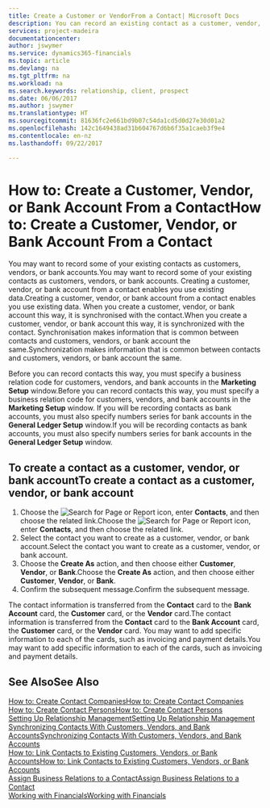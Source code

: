 ```yaml
---
title: Create a Customer or VendorFrom a Contact| Microsoft Docs
description: You can record an existing contact as a customer, vendor, or bank account using existing data and specifying a business relationship.
services: project-madeira
documentationcenter: 
author: jswymer
ms.service: dynamics365-financials
ms.topic: article
ms.devlang: na
ms.tgt_pltfrm: na
ms.workload: na
ms.search.keywords: relationship, client, prospect
ms.date: 06/06/2017
ms.author: jswymer
ms.translationtype: HT
ms.sourcegitcommit: 81636fc2e661bd9b07c54da1cd5d0d27e30d01a2
ms.openlocfilehash: 142c1649438ad31b604767d6b6f35a1caeb3f9e4
ms.contentlocale: en-nz
ms.lasthandoff: 09/22/2017

---
```

# <a name="how-to-create-a-customer-vendor-or-bank-account-from-a-contact"></a><span data-ttu-id="84719-103">How to: Create a Customer, Vendor, or Bank Account From a Contact</span><span class="sxs-lookup"><span data-stu-id="84719-103">How to: Create a Customer, Vendor, or Bank Account From a Contact</span></span>
<span data-ttu-id="84719-104">You may want to record some of your existing contacts as customers, vendors, or bank accounts.</span><span class="sxs-lookup"><span data-stu-id="84719-104">You may want to record some of your existing contacts as customers, vendors, or bank accounts.</span></span> <span data-ttu-id="84719-105">Creating a customer, vendor, or bank account from a contact enables you use existing data.</span><span class="sxs-lookup"><span data-stu-id="84719-105">Creating a customer, vendor, or bank account from a contact enables you use existing data.</span></span> <span data-ttu-id="84719-106">When you create a customer, vendor, or bank account this way, it is synchronised with the contact.</span><span class="sxs-lookup"><span data-stu-id="84719-106">When you create a customer, vendor, or bank account this way, it is synchronized with the contact.</span></span> <span data-ttu-id="84719-107">Synchronisation makes information that is common between contacts and customers, vendors, or bank account the same.</span><span class="sxs-lookup"><span data-stu-id="84719-107">Synchronization makes information that is common between contacts and customers, vendors, or bank account the same.</span></span>

<span data-ttu-id="84719-108">Before you can record contacts this way, you must specify a business relation code for customers, vendors, and bank accounts in the **Marketing Setup** window.</span><span class="sxs-lookup"><span data-stu-id="84719-108">Before you can record contacts this way, you must specify a business relation code for customers, vendors, and bank accounts in the **Marketing Setup** window.</span></span> <span data-ttu-id="84719-109">If you will be recording contacts as bank accounts, you must also specify numbers series for bank accounts in the **General Ledger Setup** window.</span><span class="sxs-lookup"><span data-stu-id="84719-109">If you will be recording contacts as bank accounts, you must also specify numbers series for bank accounts in the **General Ledger Setup** window.</span></span>

## <a name="to-create-a-contact-as-a-customer-vendor-or-bank-account"></a><span data-ttu-id="84719-110">To create a contact as a customer, vendor, or bank account</span><span class="sxs-lookup"><span data-stu-id="84719-110">To create a contact as a customer, vendor, or bank account</span></span>
1. <span data-ttu-id="84719-111">Choose the ![Search for Page or Report](media/ui-search/search_small.png "Search for Page or Report icon") icon, enter **Contacts**, and then choose the related link.</span><span class="sxs-lookup"><span data-stu-id="84719-111">Choose the ![Search for Page or Report](media/ui-search/search_small.png "Search for Page or Report icon") icon, enter **Contacts**, and then choose the related link.</span></span>
2. <span data-ttu-id="84719-112">Select the contact you want to create as a customer, vendor, or bank account.</span><span class="sxs-lookup"><span data-stu-id="84719-112">Select the contact you want to create as a customer, vendor, or bank account.</span></span>
3. <span data-ttu-id="84719-113">Choose the **Create As** action, and then choose either **Customer**, **Vendor**, or **Bank**.</span><span class="sxs-lookup"><span data-stu-id="84719-113">Choose the **Create As** action, and then choose either **Customer**, **Vendor**, or **Bank**.</span></span>
4. <span data-ttu-id="84719-114">Confirm the subsequent message.</span><span class="sxs-lookup"><span data-stu-id="84719-114">Confirm the subsequent message.</span></span>

<span data-ttu-id="84719-115">The contact information is transferred from the **Contact** card to the **Bank Account** card, the **Customer** card, or the **Vendor** card.</span><span class="sxs-lookup"><span data-stu-id="84719-115">The contact information is transferred from the **Contact** card to the **Bank Account** card, the **Customer** card, or the **Vendor** card.</span></span> <span data-ttu-id="84719-116">You may want to add specific information to each of the cards, such as invoicing and payment details.</span><span class="sxs-lookup"><span data-stu-id="84719-116">You may want to add specific information to each of the cards, such as invoicing and payment details.</span></span>

## <a name="see-also"></a><span data-ttu-id="84719-117">See Also</span><span class="sxs-lookup"><span data-stu-id="84719-117">See Also</span></span>
[<span data-ttu-id="84719-118">How to: Create Contact Companies</span><span class="sxs-lookup"><span data-stu-id="84719-118">How to: Create Contact Companies</span></span>](marketing-create-contact-companies.md)  
[<span data-ttu-id="84719-119">How to: Create Contact Persons</span><span class="sxs-lookup"><span data-stu-id="84719-119">How to: Create Contact Persons</span></span>](marketing-create-contact-persons.md)  
[<span data-ttu-id="84719-120">Setting Up Relationship Management</span><span class="sxs-lookup"><span data-stu-id="84719-120">Setting Up Relationship Management</span></span>](marketing-setup-marketing.md)  
[<span data-ttu-id="84719-121">Synchronizing Contacts With Customers, Vendors, and Bank Accounts</span><span class="sxs-lookup"><span data-stu-id="84719-121">Synchronizing Contacts With Customers, Vendors, and Bank Accounts</span></span>](marketing-synchronize-contacts-customers-vendors-bank-accounts.md)  
[<span data-ttu-id="84719-122">How to: Link Contacts to Existing Customers, Vendors, or Bank Accounts</span><span class="sxs-lookup"><span data-stu-id="84719-122">How to: Link Contacts to Existing Customers, Vendors, or Bank Accounts</span></span>](marketing-how-link-contact.md)  
[<span data-ttu-id="84719-123">Assign Business Relations to a Contact</span><span class="sxs-lookup"><span data-stu-id="84719-123">Assign Business Relations to a Contact</span></span>](marketing-business-relations.md#AssignBusRelContact)  
[<span data-ttu-id="84719-124">Working with Financials</span><span class="sxs-lookup"><span data-stu-id="84719-124">Working with Financials</span></span>](ui-work-product.md)

